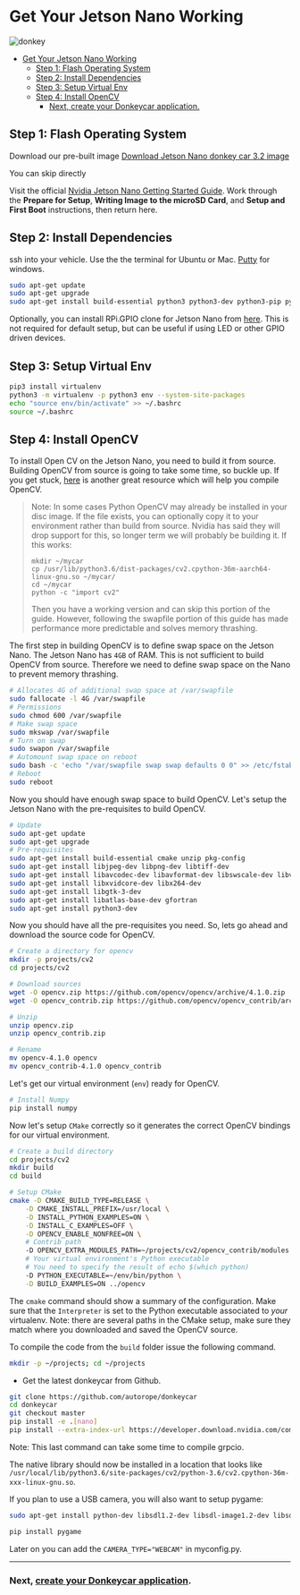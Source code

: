 # Get Your Jetson Nano Working

![donkey](/assets/logos/nvidia_logo.png)

- [Get Your Jetson Nano Working](#get-your-jetson-nano-working)
	- [Step 1: Flash Operating System](#step-1-flash-operating-system)
	- [Step 2: Install Dependencies](#step-2-install-dependencies)
	- [Step 3: Setup Virtual Env](#step-3-setup-virtual-env)
	- [Step 4: Install OpenCV](#step-4-install-opencv)
		- [Next, create your Donkeycar application.](#next-create-your-donkeycar-application)

## Step 1: Flash Operating System

Download our pre-built image
[Download Jetson Nano donkey car 3.2 image](https://www.dropbox.com/s/uzvsmf6j3s9fqw8/jetson_nano_dk_302.zip?dl=0)



You can skip directly


Visit the official [Nvidia Jetson Nano Getting Started Guide](https://developer.nvidia.com/embedded/learn/get-started-jetson-nano-devkit#prepare). Work through the __Prepare for Setup__, __Writing Image to the microSD Card__, and __Setup and First Boot__ instructions, then return here.

## Step 2: Install Dependencies

ssh into your vehicle. Use the the terminal for Ubuntu or Mac. [Putty](https://www.chiark.greenend.org.uk/~sgtatham/putty/latest.html) for windows.

```bash
sudo apt-get update
sudo apt-get upgrade
sudo apt-get install build-essential python3 python3-dev python3-pip python3-pandas python3-opencv python3-h5py libhdf5-serial-dev hdf5-tools nano ntp
```

Optionally, you can install RPi.GPIO clone for Jetson Nano from [here](https://github.com/NVIDIA/jetson-gpio). This is not required for default setup, but can be useful if using LED or other GPIO driven devices.

##  Step 3: Setup Virtual Env

```bash
pip3 install virtualenv
python3 -m virtualenv -p python3 env --system-site-packages
echo "source env/bin/activate" >> ~/.bashrc
source ~/.bashrc
```

## Step 4: Install OpenCV

To install Open CV on the Jetson Nano, you need to build it from source. Building OpenCV from source is going to take some time, so buckle up. If you get stuck, [here](https://www.pyimagesearch.com/2018/08/15/how-to-install-opencv-4-on-ubuntu/) is another great resource which will help you compile OpenCV.

> Note: In some cases Python OpenCV may already be installed in your disc image. If the file exists, you can optionally copy it to your environment rather than build from source. Nvidia has said they will drop support for this, so longer term we will probably be building it. If this works:
>
> ```
> mkdir ~/mycar
> cp /usr/lib/python3.6/dist-packages/cv2.cpython-36m-aarch64-linux-gnu.so ~/mycar/
> cd ~/mycar
> python -c "import cv2"
> ```
>
> Then you have a working version and can skip this portion of the guide.
> However, following the swapfile portion of this guide has made performance more predictable and solves memory thrashing.

The first step in building OpenCV is to define swap space on the Jetson Nano. The Jetson Nano has `4GB` of RAM. This is not sufficient to build OpenCV from source. Therefore we need to define swap space on the Nano to prevent memory thrashing.

```bash
# Allocates 4G of additional swap space at /var/swapfile
sudo fallocate -l 4G /var/swapfile
# Permissions
sudo chmod 600 /var/swapfile
# Make swap space
sudo mkswap /var/swapfile
# Turn on swap
sudo swapon /var/swapfile
# Automount swap space on reboot
sudo bash -c 'echo "/var/swapfile swap swap defaults 0 0" >> /etc/fstab'
# Reboot
sudo reboot
```

Now you should have enough swap space to build OpenCV. Let's setup the Jetson Nano with the pre-requisites to build OpenCV.

```bash
# Update
sudo apt-get update
sudo apt-get upgrade
# Pre-requisites
sudo apt-get install build-essential cmake unzip pkg-config
sudo apt-get install libjpeg-dev libpng-dev libtiff-dev
sudo apt-get install libavcodec-dev libavformat-dev libswscale-dev libv4l-dev
sudo apt-get install libxvidcore-dev libx264-dev
sudo apt-get install libgtk-3-dev
sudo apt-get install libatlas-base-dev gfortran
sudo apt-get install python3-dev
```

Now you should have all the pre-requisites you need.  So, lets go ahead and download the source code for OpenCV.

```bash
# Create a directory for opencv
mkdir -p projects/cv2
cd projects/cv2

# Download sources
wget -O opencv.zip https://github.com/opencv/opencv/archive/4.1.0.zip
wget -O opencv_contrib.zip https://github.com/opencv/opencv_contrib/archive/4.1.0.zip

# Unzip
unzip opencv.zip
unzip opencv_contrib.zip

# Rename
mv opencv-4.1.0 opencv
mv opencv_contrib-4.1.0 opencv_contrib
```

Let's get our virtual environment (`env`) ready for OpenCV.

```bash
# Install Numpy
pip install numpy
```

Now let's setup `CMake` correctly so it generates the correct OpenCV bindings for our virtual environment.

```bash
# Create a build directory
cd projects/cv2
mkdir build
cd build

# Setup CMake
cmake -D CMAKE_BUILD_TYPE=RELEASE \
	-D CMAKE_INSTALL_PREFIX=/usr/local \
	-D INSTALL_PYTHON_EXAMPLES=ON \
	-D INSTALL_C_EXAMPLES=OFF \
	-D OPENCV_ENABLE_NONFREE=ON \
	# Contrib path
	-D OPENCV_EXTRA_MODULES_PATH=~/projects/cv2/opencv_contrib/modules \
	# Your virtual environment's Python executable
	# You need to specify the result of echo $(which python)
	-D PYTHON_EXECUTABLE=~/env/bin/python \
	-D BUILD_EXAMPLES=ON ../opencv
```

The `cmake` command should show a summary of the configuration. Make sure that the `Interpreter` is set to the Python executable associated to *your* virtualenv.  Note: there are several paths in the CMake setup, make sure they match where you downloaded and saved the OpenCV source.

To compile the code from the `build` folder issue the following command.

```bash
mkdir -p ~/projects; cd ~/projects
```

* Get the latest donkeycar from Github.

```bash
git clone https://github.com/autorope/donkeycar
cd donkeycar
git checkout master
pip install -e .[nano]
pip install --extra-index-url https://developer.download.nvidia.com/compute/redist/jp/v42 tensorflow-gpu==1.13.1+nv19.3
```

Note: This last command can take some time to compile grpcio.

The native library should now be installed in a location that looks like `/usr/local/lib/python3.6/site-packages/cv2/python-3.6/cv2.cpython-36m-xxx-linux-gnu.so`.

If you plan to use a USB camera, you will also want to setup pygame:

```bash
sudo apt-get install python-dev libsdl1.2-dev libsdl-image1.2-dev libsdl-mixer1.2-dev libsdl-ttf2.0-dev libsdl1.2-dev libsmpeg-dev python-numpy subversion libportmidi-dev ffmpeg libswscale-dev libavformat-dev libavcodec-dev libfreetype6-dev

pip install pygame

```

Later on you can add the `CAMERA_TYPE="WEBCAM"` in myconfig.py.

----

### Next, [create your Donkeycar application](/guide/create_application/).
